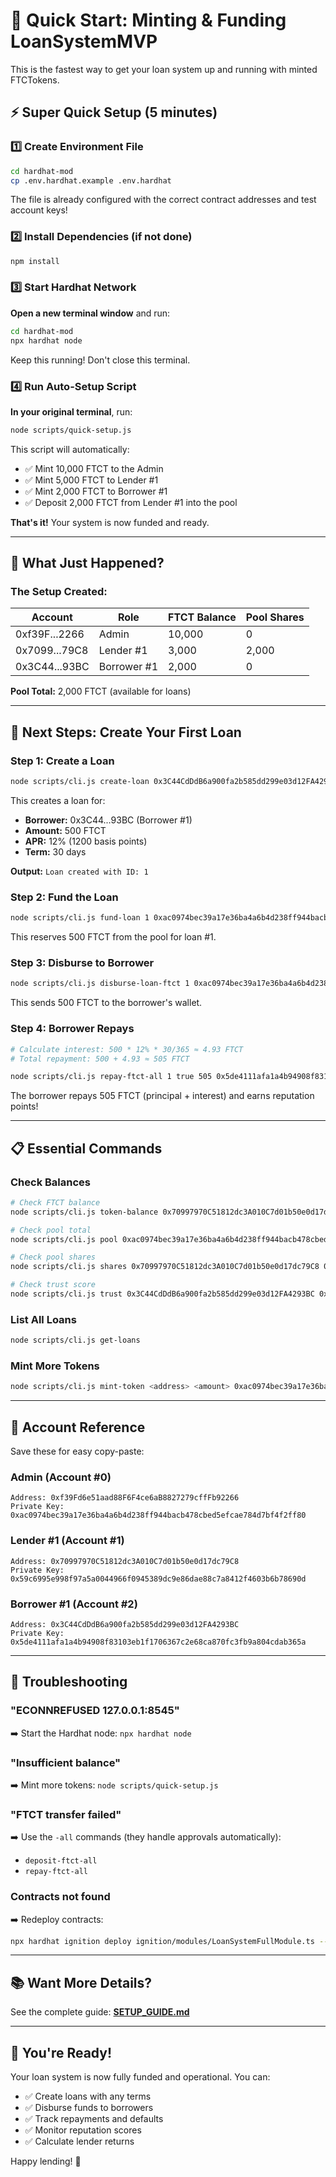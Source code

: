 # 🚀 Quick Start: Minting & Funding LoanSystemMVP

This is the fastest way to get your loan system up and running with minted FTCTokens.

## ⚡ Super Quick Setup (5 minutes)

### 1️⃣ Create Environment File

```bash
cd hardhat-mod
cp .env.hardhat.example .env.hardhat
```

The file is already configured with the correct contract addresses and test account keys!

### 2️⃣ Install Dependencies (if not done)

```bash
npm install
```

### 3️⃣ Start Hardhat Network

**Open a new terminal window** and run:

```bash
cd hardhat-mod
npx hardhat node
```

Keep this running! Don't close this terminal.

### 4️⃣ Run Auto-Setup Script

**In your original terminal**, run:

```bash
node scripts/quick-setup.js
```

This script will automatically:
- ✅ Mint 10,000 FTCT to the Admin
- ✅ Mint 5,000 FTCT to Lender #1
- ✅ Mint 2,000 FTCT to Borrower #1
- ✅ Deposit 2,000 FTCT from Lender #1 into the pool

**That's it!** Your system is now funded and ready.

---

## 🎯 What Just Happened?

### The Setup Created:

| Account | Role | FTCT Balance | Pool Shares |
|---------|------|--------------|-------------|
| 0xf39F...2266 | Admin | 10,000 | 0 |
| 0x7099...79C8 | Lender #1 | 3,000 | 2,000 |
| 0x3C44...93BC | Borrower #1 | 2,000 | 0 |

**Pool Total:** 2,000 FTCT (available for loans)

---

## 🏃 Next Steps: Create Your First Loan

### Step 1: Create a Loan

```bash
node scripts/cli.js create-loan 0x3C44CdDdB6a900fa2b585dd299e03d12FA4293BC 500 1200 30 0xac0974bec39a17e36ba4a6b4d238ff944bacb478cbed5efcae784d7bf4f2ff80
```

This creates a loan for:
- **Borrower:** 0x3C44...93BC (Borrower #1)
- **Amount:** 500 FTCT
- **APR:** 12% (1200 basis points)
- **Term:** 30 days

**Output:** `Loan created with ID: 1`

### Step 2: Fund the Loan

```bash
node scripts/cli.js fund-loan 1 0xac0974bec39a17e36ba4a6b4d238ff944bacb478cbed5efcae784d7bf4f2ff80
```

This reserves 500 FTCT from the pool for loan #1.

### Step 3: Disburse to Borrower

```bash
node scripts/cli.js disburse-loan-ftct 1 0xac0974bec39a17e36ba4a6b4d238ff944bacb478cbed5efcae784d7bf4f2ff80
```

This sends 500 FTCT to the borrower's wallet.

### Step 4: Borrower Repays

```bash
# Calculate interest: 500 * 12% * 30/365 ≈ 4.93 FTCT
# Total repayment: 500 + 4.93 ≈ 505 FTCT

node scripts/cli.js repay-ftct-all 1 true 505 0x5de4111afa1a4b94908f83103eb1f1706367c2e68ca870fc3fb9a804cdab365a
```

The borrower repays 505 FTCT (principal + interest) and earns reputation points!

---

## 📋 Essential Commands

### Check Balances

```bash
# Check FTCT balance
node scripts/cli.js token-balance 0x70997970C51812dc3A010C7d01b50e0d17dc79C8 0xac0974bec39a17e36ba4a6b4d238ff944bacb478cbed5efcae784d7bf4f2ff80

# Check pool total
node scripts/cli.js pool 0xac0974bec39a17e36ba4a6b4d238ff944bacb478cbed5efcae784d7bf4f2ff80

# Check pool shares
node scripts/cli.js shares 0x70997970C51812dc3A010C7d01b50e0d17dc79C8 0xac0974bec39a17e36ba4a6b4d238ff944bacb478cbed5efcae784d7bf4f2ff80

# Check trust score
node scripts/cli.js trust 0x3C44CdDdB6a900fa2b585dd299e03d12FA4293BC 0xac0974bec39a17e36ba4a6b4d238ff944bacb478cbed5efcae784d7bf4f2ff80
```

### List All Loans

```bash
node scripts/cli.js get-loans
```

### Mint More Tokens

```bash
node scripts/cli.js mint-token <address> <amount> 0xac0974bec39a17e36ba4a6b4d238ff944bacb478cbed5efcae784d7bf4f2ff80
```

---

## 🔑 Account Reference

Save these for easy copy-paste:

### Admin (Account #0)
```
Address: 0xf39Fd6e51aad88F6F4ce6aB8827279cffFb92266
Private Key: 0xac0974bec39a17e36ba4a6b4d238ff944bacb478cbed5efcae784d7bf4f2ff80
```

### Lender #1 (Account #1)
```
Address: 0x70997970C51812dc3A010C7d01b50e0d17dc79C8
Private Key: 0x59c6995e998f97a5a0044966f0945389dc9e86dae88c7a8412f4603b6b78690d
```

### Borrower #1 (Account #2)
```
Address: 0x3C44CdDdB6a900fa2b585dd299e03d12FA4293BC
Private Key: 0x5de4111afa1a4b94908f83103eb1f1706367c2e68ca870fc3fb9a804cdab365a
```

---

## 🐛 Troubleshooting

### "ECONNREFUSED 127.0.0.1:8545"
➡️ Start the Hardhat node: `npx hardhat node`

### "Insufficient balance"
➡️ Mint more tokens: `node scripts/quick-setup.js`

### "FTCT transfer failed"
➡️ Use the `-all` commands (they handle approvals automatically):
- `deposit-ftct-all`
- `repay-ftct-all`

### Contracts not found
➡️ Redeploy contracts:
```bash
npx hardhat ignition deploy ignition/modules/LoanSystemFullModule.ts --network localhost
```

---

## 📚 Want More Details?

See the complete guide: **[SETUP_GUIDE.md](./SETUP_GUIDE.md)**

---

## 🎉 You're Ready!

Your loan system is now fully funded and operational. You can:
- ✅ Create loans with any terms
- ✅ Disburse funds to borrowers
- ✅ Track repayments and defaults
- ✅ Monitor reputation scores
- ✅ Calculate lender returns

Happy lending! 🚀

